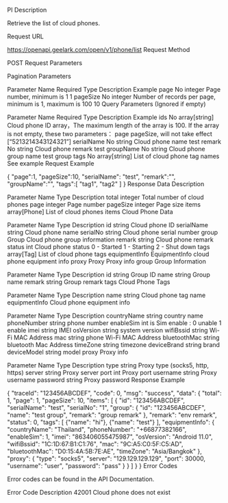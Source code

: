 PI Description

Retrieve the list of cloud phones.

Request URL

https://openapi.geelark.com/open/v1/phone/list
Request Method

POST
Request Parameters

Pagination Parameters

Parameter Name	Required	Type	Description	Example
page	No	integer	Page number, minimum is 1	1
pageSize	No	integer	Number of records per page, minimum is 1, maximum is 100	10
Query Parameters (Ignored if empty)

Parameter Name	Required	Type	Description	Example
ids	No	array[string]	Cloud phone ID array，The maximum length of the array is 100. If the array is not empty, these two parameters： page pageSize, will not take effect	[“5213214343124321”]
serialName	No	string	Cloud phone name	test
remark	No	string	Cloud phone remark	test
groupName	No	string	Cloud phone group name	test group
tags	No	array[string]	List of cloud phone tag names	See example
Request Example

{
    "page":1,
    "pageSize":10,
    "serialName": "test",
    "remark":"",
    "groupName":"",
    "tags":[
        "tag1",
        "tag2"
    ]
}
Response Data Description

Parameter Name	Type	Description
total	integer	Total number of cloud phones
page	integer	Page number
pageSize	integer	Page size
items	array[Phone]	List of cloud phones
items Cloud Phone Data <Phone>

Parameter Name	Type	Description
id	string	Cloud phone ID
serialName	string	Cloud phone name
serialNo	string	Cloud phone serial number
group	Group	Cloud phone group information
remark	string	Cloud phone remark
status	int	Cloud phone status
0 - Started
1 - Starting
2 - Shut down
tags	array[Tag]	List of cloud phone tags
equipmentInfo	EquipmentInfo	cloud phone equipment info
proxy	Proxy	Proxy info
group Group Information <Group>

Parameter Name	Type	Description
id	string	Group ID
name	string	Group name
remark	string	Group remark
tags Cloud Phone Tags <Tag>

Parameter Name	Type	Description
name	string	Cloud phone tag name
equipmentInfo Cloud phone equipment info <EquipmentInfo>

Parameter Name	Type	Description
countryName	string	country name
phoneNumber	string	phone number
enableSim	int	is Sim enable : 0 unable 1 enable
imei	string	IMEI
osVersion	string	system version
wifiBssid	string	Wi-Fi MAC Address
mac	string	phone Wi-Fi MAC Address
bluetoothMac	string	bluetooth Mac Address
timeZone	string	timezone
deviceBrand	string	brand
deviceModel	string	model
proxy Proxy info <Proxy>

Parameter Name	Type	Description
type	string	Proxy type (socks5, http, https)
server	string	Proxy server
port	int	Proxy port
username	string	Proxy username
password	string	Proxy password
Response Example

{
    "traceId": "123456ABCDEF",
    "code": 0,
    "msg": "success",
    "data": {
        "total": 1,
        "page": 1,
        "pageSize": 10,
        "items": [
            {
                "id": "123456ABCDEF",
                "serialName": "test",
                "serialNo": "1",
                "group": {
                    "id": "123456ABCDEF",
                    "name": "test group",
                    "remark": "group remark"
                },
                "remark": "env remark",
                "status": 0,
                "tags": [
                    {"name": "hi"},
                    {"name": "test"}
                ],
                "equipmentInfo": {
                    "countryName": "Thailand",
                    "phoneNumber": "+66877382166",
                    "enableSim": 1,
                    "imei": "863406055475987",
                    "osVersion": "Android 11.0",
                    "wifiBssid": "1C:1D:67:B1:C1:76",
                    "mac": "9C:A5:C0:5F:C5:AD",
                    "bluetoothMac": "D0:15:4A:5B:7E:AE",
                    "timeZone": "Asia/Bangkok"
                 },
                "proxy": {
                    "type": "socks5",
                    "server": "129.129.129.129",
                    "port": 30000,
                    "username": "user",
                    "password": "pass"
                }
            }
        ]
    }
}
Error Codes

Error codes can be found in the API Documentation.

Error Code	Description
42001	Cloud phone does not exist